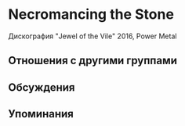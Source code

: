 # Necromancing the Stone

Дискография
"Jewel of the Vile" 2016, Power Metal

## Отношения с другими группами


## Обсуждения


## Упоминания

